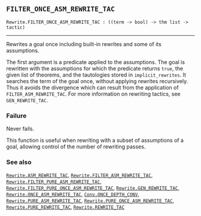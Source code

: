 ## `FILTER_ONCE_ASM_REWRITE_TAC`

``` hol4
Rewrite.FILTER_ONCE_ASM_REWRITE_TAC : ((term -> bool) -> thm list -> tactic)
```

------------------------------------------------------------------------

Rewrites a goal once including built-in rewrites and some of its
assumptions.

The first argument is a predicate applied to the assumptions. The goal
is rewritten with the assumptions for which the predicate returns
`true`, the given list of theorems, and the tautologies stored in
`implicit_rewrites`. It searches the term of the goal once, without
applying rewrites recursively. Thus it avoids the divergence which can
result from the application of `FILTER_ASM_REWRITE_TAC`. For more
information on rewriting tactics, see `GEN_REWRITE_TAC`.

### Failure

Never fails.

This function is useful when rewriting with a subset of assumptions of a
goal, allowing control of the number of rewriting passes.

### See also

[`Rewrite.ASM_REWRITE_TAC`](#Rewrite.ASM_REWRITE_TAC),
[`Rewrite.FILTER_ASM_REWRITE_TAC`](#Rewrite.FILTER_ASM_REWRITE_TAC),
[`Rewrite.FILTER_PURE_ASM_REWRITE_TAC`](#Rewrite.FILTER_PURE_ASM_REWRITE_TAC),
[`Rewrite.FILTER_PURE_ONCE_ASM_REWRITE_TAC`](#Rewrite.FILTER_PURE_ONCE_ASM_REWRITE_TAC),
[`Rewrite.GEN_REWRITE_TAC`](#Rewrite.GEN_REWRITE_TAC),
[`Rewrite.ONCE_ASM_REWRITE_TAC`](#Rewrite.ONCE_ASM_REWRITE_TAC),
[`Conv.ONCE_DEPTH_CONV`](#Conv.ONCE_DEPTH_CONV),
[`Rewrite.PURE_ASM_REWRITE_TAC`](#Rewrite.PURE_ASM_REWRITE_TAC),
[`Rewrite.PURE_ONCE_ASM_REWRITE_TAC`](#Rewrite.PURE_ONCE_ASM_REWRITE_TAC),
[`Rewrite.PURE_REWRITE_TAC`](#Rewrite.PURE_REWRITE_TAC),
[`Rewrite.REWRITE_TAC`](#Rewrite.REWRITE_TAC)
